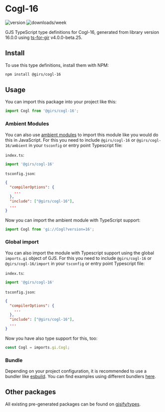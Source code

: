 
# Cogl-16

![version](https://img.shields.io/npm/v/@girs/cogl-16)
![downloads/week](https://img.shields.io/npm/dw/@girs/cogl-16)


GJS TypeScript type definitions for Cogl-16, generated from library version 16.0.0 using [ts-for-gir](https://github.com/gjsify/ts-for-gir) v4.0.0-beta.25.

## Install

To use this type definitions, install them with NPM:
```bash
npm install @girs/cogl-16
```

## Usage

You can import this package into your project like this:
```ts
import Cogl from '@girs/cogl-16';
```

### Ambient Modules

You can also use [ambient modules](https://github.com/gjsify/ts-for-gir/tree/main/packages/cli#ambient-modules) to import this module like you would do this in JavaScript.
For this you need to include `@girs/cogl-16` or `@girs/cogl-16/ambient` in your `tsconfig` or entry point Typescript file:

`index.ts`:
```ts
import '@girs/cogl-16'
```

`tsconfig.json`:
```json
{
  "compilerOptions": {
    ...
  },
  "include": ["@girs/cogl-16"],
  ...
}
```

Now you can import the ambient module with TypeScript support: 

```ts
import Cogl from 'gi://Cogl?version=16';
```

### Global import

You can also import the module with Typescript support using the global `imports.gi` object of GJS.
For this you need to include `@girs/cogl-16` or `@girs/cogl-16/import` in your `tsconfig` or entry point Typescript file:

`index.ts`:
```ts
import '@girs/cogl-16'
```

`tsconfig.json`:
```json
{
  "compilerOptions": {
    ...
  },
  "include": ["@girs/cogl-16"],
  ...
}
```

Now you have also type support for this, too:

```ts
const Cogl = imports.gi.Cogl;
```

### Bundle

Depending on your project configuration, it is recommended to use a bundler like [esbuild](https://esbuild.github.io/). You can find examples using different bundlers [here](https://github.com/gjsify/ts-for-gir/tree/main/examples).

## Other packages

All existing pre-generated packages can be found on [gjsify/types](https://github.com/gjsify/types).

